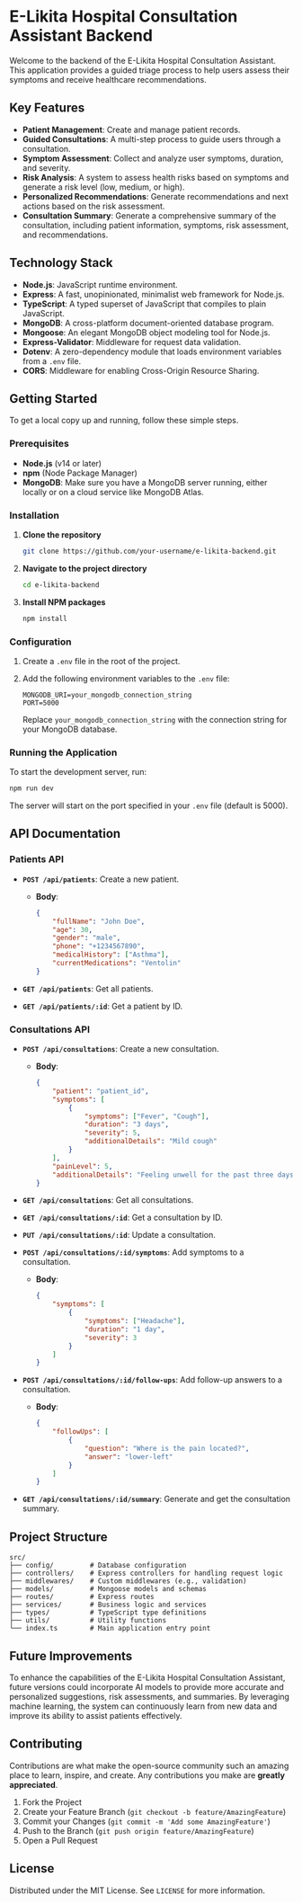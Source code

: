 # E-Likita Hospital Consultation Assistant Backend

Welcome to the backend of the E-Likita Hospital Consultation Assistant. This application provides a guided triage process to help users assess their symptoms and receive healthcare recommendations.

## Key Features

- **Patient Management**: Create and manage patient records.
- **Guided Consultations**: A multi-step process to guide users through a consultation.
- **Symptom Assessment**: Collect and analyze user symptoms, duration, and severity.
- **Risk Analysis**: A system to assess health risks based on symptoms and generate a risk level (low, medium, or high).
- **Personalized Recommendations**: Generate recommendations and next actions based on the risk assessment.
- **Consultation Summary**: Generate a comprehensive summary of the consultation, including patient information, symptoms, risk assessment, and recommendations.

## Technology Stack

- **Node.js**: JavaScript runtime environment.
- **Express**: A fast, unopinionated, minimalist web framework for Node.js.
- **TypeScript**: A typed superset of JavaScript that compiles to plain JavaScript.
- **MongoDB**: A cross-platform document-oriented database program.
- **Mongoose**: An elegant MongoDB object modeling tool for Node.js.
- **Express-Validator**: Middleware for request data validation.
- **Dotenv**: A zero-dependency module that loads environment variables from a `.env` file.
- **CORS**: Middleware for enabling Cross-Origin Resource Sharing.

## Getting Started

To get a local copy up and running, follow these simple steps.

### Prerequisites

- **Node.js** (v14 or later)
- **npm** (Node Package Manager)
- **MongoDB**: Make sure you have a MongoDB server running, either locally or on a cloud service like MongoDB Atlas.

### Installation

1.  **Clone the repository**
    ```sh
    git clone https://github.com/your-username/e-likita-backend.git
    ```
2.  **Navigate to the project directory**
    ```sh
    cd e-likita-backend
    ```
3.  **Install NPM packages**
    ```sh
    npm install
    ```

### Configuration

1.  Create a `.env` file in the root of the project.
2.  Add the following environment variables to the `.env` file:

    ```
    MONGODB_URI=your_mongodb_connection_string
    PORT=5000
    ```

    Replace `your_mongodb_connection_string` with the connection string for your MongoDB database.

### Running the Application

To start the development server, run:

```sh
npm run dev
```

The server will start on the port specified in your `.env` file (default is 5000).

## API Documentation

### Patients API

-   **`POST /api/patients`**: Create a new patient.
    -   **Body**:
        ```json
        {
            "fullName": "John Doe",
            "age": 30,
            "gender": "male",
            "phone": "+1234567890",
            "medicalHistory": ["Asthma"],
            "currentMedications": "Ventolin"
        }
        ```

-   **`GET /api/patients`**: Get all patients.
-   **`GET /api/patients/:id`**: Get a patient by ID.

### Consultations API

-   **`POST /api/consultations`**: Create a new consultation.
    -   **Body**:
        ```json
        {
            "patient": "patient_id",
            "symptoms": [
                {
                    "symptoms": ["Fever", "Cough"],
                    "duration": "3 days",
                    "severity": 5,
                    "additionalDetails": "Mild cough"
                }
            ],
            "painLevel": 5,
            "additionalDetails": "Feeling unwell for the past three days."
        }
        ```

-   **`GET /api/consultations`**: Get all consultations.
-   **`GET /api/consultations/:id`**: Get a consultation by ID.
-   **`PUT /api/consultations/:id`**: Update a consultation.

-   **`POST /api/consultations/:id/symptoms`**: Add symptoms to a consultation.
    -   **Body**:
        ```json
        {
            "symptoms": [
                {
                    "symptoms": ["Headache"],
                    "duration": "1 day",
                    "severity": 3
                }
            ]
        }
        ```

-   **`POST /api/consultations/:id/follow-ups`**: Add follow-up answers to a consultation.
    -   **Body**:
        ```json
        {
            "followUps": [
                {
                    "question": "Where is the pain located?",
                    "answer": "lower-left"
                }
            ]
        }
        ```

-   **`GET /api/consultations/:id/summary`**: Generate and get the consultation summary.

## Project Structure

```
src/
├── config/         # Database configuration
├── controllers/    # Express controllers for handling request logic
├── middlewares/    # Custom middlewares (e.g., validation)
├── models/         # Mongoose models and schemas
├── routes/         # Express routes
├── services/       # Business logic and services
├── types/          # TypeScript type definitions
├── utils/          # Utility functions
└── index.ts        # Main application entry point
```

## Future Improvements

To enhance the capabilities of the E-Likita Hospital Consultation Assistant, future versions could incorporate AI models to provide more accurate and personalized suggestions, risk assessments, and summaries. By leveraging machine learning, the system can continuously learn from new data and improve its ability to assist patients effectively.

## Contributing

Contributions are what make the open-source community such an amazing place to learn, inspire, and create. Any contributions you make are **greatly appreciated**.

1.  Fork the Project
2.  Create your Feature Branch (`git checkout -b feature/AmazingFeature`)
3.  Commit your Changes (`git commit -m 'Add some AmazingFeature'`)
4.  Push to the Branch (`git push origin feature/AmazingFeature`)
5.  Open a Pull Request

## License

Distributed under the MIT License. See `LICENSE` for more information.